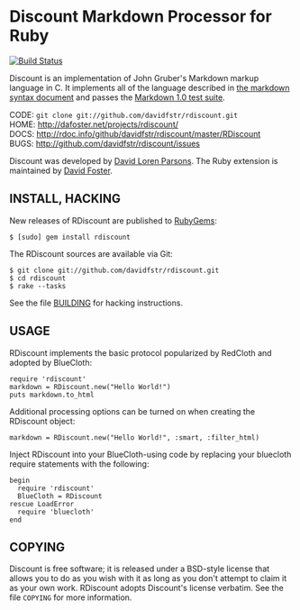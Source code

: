 Discount Markdown Processor for Ruby
====================================
[![Build Status](https://github.com/davidfstr/rdiscount/actions/workflows/main.yml/badge.svg)](https://github.com/davidfstr/rdiscount/actions/workflows/main.yml)

Discount is an implementation of John Gruber's Markdown markup language in C. It
implements all of the language described in [the markdown syntax document][1] and
passes the [Markdown 1.0 test suite][2].

CODE: `git clone git://github.com/davidfstr/rdiscount.git`  
HOME: <http://dafoster.net/projects/rdiscount/>  
DOCS: <http://rdoc.info/github/davidfstr/rdiscount/master/RDiscount>  
BUGS: <http://github.com/davidfstr/rdiscount/issues>  

Discount was developed by [David Loren Parsons][3]. The Ruby extension
is maintained by [David Foster][4].

[1]: http://daringfireball.net/projects/markdown/syntax
[2]: http://daringfireball.net/projects/downloads/MarkdownTest_1.0.zip
[3]: http://www.pell.portland.or.us/~orc
[4]: https://github.com/davidfstr

INSTALL, HACKING
----------------

New releases of RDiscount are published to [RubyGems][]:

    $ [sudo] gem install rdiscount

The RDiscount sources are available via Git:

    $ git clone git://github.com/davidfstr/rdiscount.git
    $ cd rdiscount
    $ rake --tasks

See the file [BUILDING][] for hacking instructions.

[RubyGems]: https://rubygems.org/gems/rdiscount
[BUILDING]: https://github.com/davidfstr/rdiscount/blob/master/BUILDING

USAGE
-----

RDiscount implements the basic protocol popularized by RedCloth and adopted
by BlueCloth:

    require 'rdiscount'
    markdown = RDiscount.new("Hello World!")
    puts markdown.to_html

Additional processing options can be turned on when creating the
RDiscount object:

    markdown = RDiscount.new("Hello World!", :smart, :filter_html)

Inject RDiscount into your BlueCloth-using code by replacing your bluecloth
require statements with the following:

    begin
      require 'rdiscount'
      BlueCloth = RDiscount
    rescue LoadError
      require 'bluecloth'
    end

COPYING
-------

Discount is free software;  it is released under a BSD-style license
that allows you to do as you wish with it as long as you don't attempt
to claim it as your own work. RDiscount adopts Discount's license
verbatim. See the file `COPYING` for more information.

